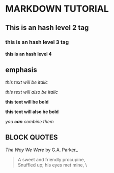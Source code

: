 #  MARKDOWN TUTORIAL 

## This is an hash level 2 tag

### this is an hash level 3 tag 

#### this is an hash level 4 


## emphasis 

*this text will be italic*

_this text will also be italic_

**this text will be bold**

__this text will also be bold__

_you **can** combine them_

## BLOCK QUOTES

_The Way We Were_ by G.A. Parker_

> A sweet and friendly procupine, \
> Snuffled up; his eyes met mine, \
